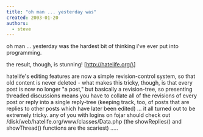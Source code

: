 ```yaml
---
title: "oh man ... yesterday was"
created: 2003-01-20
authors: 
  - steve
---
```


oh man ... yesterday was the hardest bit of thinking i've ever put into programming.  
  
the result, though, is stunning! \[http://hatelife.org/\]  
  
hatelife's editing features are now a simple revision-control system, so that old content is never deleted - what makes this tricky, though, is that every post is now no longer "a post," but basically a revision-tree, so presenting threaded discussions means you have to collate all of the revisions of every post or reply into a single reply-tree (keeping track, too, of posts that are replies to other posts which have later been edited) ... it all turned out to be extremely tricky. any of you with logins on fojar should check out /disk/web/hatelife.org/www/classes/Data.php (the showReplies() and showThread() functions are the scariest) .....
